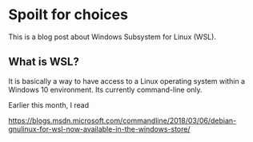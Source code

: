 # Spoilt for choices

This is a blog post about Windows Subsystem for Linux (WSL).

## What is WSL?

It is basically a way to have access to a Linux operating system within a Windows 10 environment.
Its currently command-line only.


Earlier this month, I read

https://blogs.msdn.microsoft.com/commandline/2018/03/06/debian-gnulinux-for-wsl-now-available-in-the-windows-store/